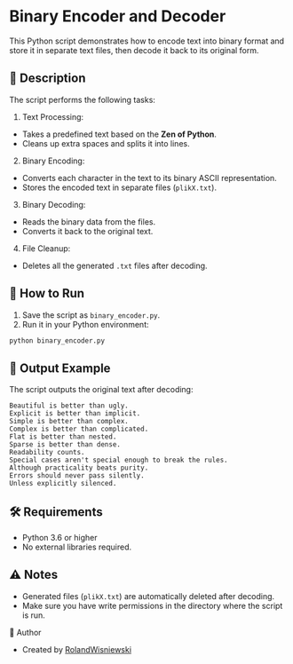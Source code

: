 # Binary Encoder and Decoder

This Python script demonstrates how to encode text into binary format and store it in separate text files, then decode it back to its original form.

## 📖 Description
The script performs the following tasks:
1. Text Processing:
  - Takes a predefined text based on the **Zen of Python**.
  - Cleans up extra spaces and splits it into lines.
2. Binary Encoding:
  - Converts each character in the text to its binary ASCII representation.
  - Stores the encoded text in separate files (`plikX.txt`).
3. Binary Decoding:
  - Reads the binary data from the files.
  - Converts it back to the original text.
4. File Cleanup:
  - Deletes all the generated `.txt` files after decoding.

## 🔧 How to Run
1. Save the script as `binary_encoder.py`.
1. Run it in your Python environment:

```bash
python binary_encoder.py
```

## 📝 Output Example
The script outputs the original text after decoding:

```
Beautiful is better than ugly.
Explicit is better than implicit.
Simple is better than complex.
Complex is better than complicated.
Flat is better than nested.
Sparse is better than dense.
Readability counts.
Special cases aren't special enough to break the rules.
Although practicality beats purity.
Errors should never pass silently.
Unless explicitly silenced.
```

## 🛠️ Requirements
* Python 3.6 or higher
* No external libraries required.
 
## ⚠️ Notes
* Generated files (`plikX.txt`) are automatically deleted after decoding.
* Make sure you have write permissions in the directory where the script is run.

👤 Author
* Created by [RolandWisniewski](https://github.com/RolandWisniewski)
